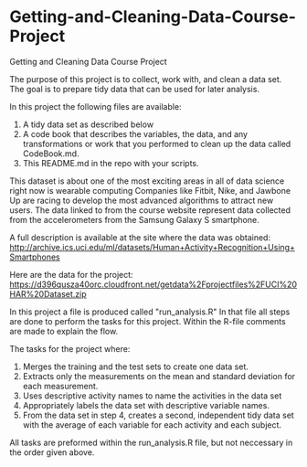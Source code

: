 # Getting-and-Cleaning-Data-Course-Project
Getting and Cleaning Data Course Project

The purpose of this project is to collect, work with, and clean a data set. 
The goal is to prepare tidy data that can be used for later analysis. 

In this project the following files are available:

 1. A tidy data set as described below
 2. A code book that describes the variables, the data, and any transformations or work that you performed to clean up the data called CodeBook.md. 
 3. This README.md in the repo with your scripts. 

This dataset is about one of the most exciting areas in all of data science right now is wearable computing 
Companies like Fitbit, Nike, and Jawbone Up are racing to develop the most advanced algorithms to attract new users. The data linked to from the course website represent data collected from the accelerometers from the Samsung Galaxy S smartphone. 

A full description is available at the site where the data was obtained:
http://archive.ics.uci.edu/ml/datasets/Human+Activity+Recognition+Using+Smartphones

Here are the data for the project:
https://d396qusza40orc.cloudfront.net/getdata%2Fprojectfiles%2FUCI%20HAR%20Dataset.zip

In this project a file is produced called "run_analysis.R"
In that file all steps are done to perform the tasks for this project.
Within the R-file comments are made to explain the flow.

The tasks for the project where:

1. Merges the training and the test sets to create one data set.
2. Extracts only the measurements on the mean and standard deviation for each measurement.
3. Uses descriptive activity names to name the activities in the data set
4. Appropriately labels the data set with descriptive variable names.
5. From the data set in step 4, creates a second, independent tidy data set with the average of each variable for each activity and each subject.

All tasks are preformed within the run_analysis.R file, but not neccessary in the order given above.